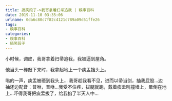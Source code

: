 ```yaml
---
title: 搞笑段子->我哥拿着扫帚追我 | 糗事百科
date: 2019-11-10 03:35:06
urlname: 0da6c80c7f82c4121c789a09d51ffe26
tags: 
- 糗事百科
categories:
- 糗事百科
- 搞笑段子
---
```

小时候，调皮，我哥拿着扫帚追我，我被逼到屋角。

他当头一棒敲下来时，我拿起地上一个痰盂挡头上。

嗡的一声，痰盂被砸到我头上...   我哥趁我看不见，进而以帚当剑，抽我屁股...边抽还边配音：普咻，普咻...我受不住疼，拔腿就跑，戴着痰盂咣撞墙上，晕倒在地上...吓得我哥把痰盂拔了，给我掐了半天人中...


